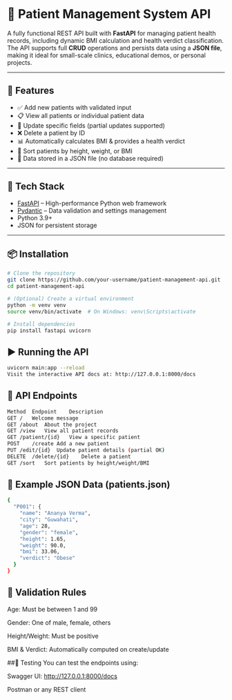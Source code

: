 # 🏥 Patient Management System API

A fully functional REST API built with **FastAPI** for managing patient health records, including dynamic BMI calculation and health verdict classification. The API supports full **CRUD** operations and persists data using a **JSON file**, making it ideal for small-scale clinics, educational demos, or personal projects.

---

## 🚀 Features

- ✅ Add new patients with validated input
- 📋 View all patients or individual patient data
- 🔄 Update specific fields (partial updates supported)
- ❌ Delete a patient by ID
- 📊 Automatically calculates BMI & provides a health verdict
- 🔎 Sort patients by height, weight, or BMI
- 📝 Data stored in a JSON file (no database required)

---

## 🧰 Tech Stack

- [FastAPI](https://fastapi.tiangolo.com/) – High-performance Python web framework
- [Pydantic](https://docs.pydantic.dev/) – Data validation and settings management
- Python 3.9+
- JSON for persistent storage

---

## 📦 Installation

```bash
# Clone the repository
git clone https://github.com/your-username/patient-management-api.git
cd patient-management-api

# (Optional) Create a virtual environment
python -m venv venv
source venv/bin/activate  # On Windows: venv\Scripts\activate

# Install dependencies
pip install fastapi uvicorn
```
## ▶️ Running the API
```bash 
uvicorn main:app --reload
Visit the interactive API docs at: http://127.0.0.1:8000/docs
```

## 📂 API Endpoints
```bash 
Method	Endpoint	Description
GET	/	Welcome message
GET	/about	About the project
GET	/view	View all patient records
GET	/patient/{id}	View a specific patient
POST	/create	Add a new patient
PUT	/edit/{id}	Update patient details (partial OK)
DELETE	/delete/{id}	Delete a patient
GET	/sort	Sort patients by height/weight/BMI
```

## 📘 Example JSON Data (patients.json)
```bash
{
  "P001": {
    "name": "Ananya Verma",
    "city": "Guwahati",
    "age": 28,
    "gender": "female",
    "height": 1.65,
    "weight": 90.0,
    "bmi": 33.06,
    "verdict": "Obese"
  }
}
```

## 📏 Validation Rules
Age: Must be between 1 and 99

Gender: One of male, female, others

Height/Weight: Must be positive

BMI & Verdict: Automatically computed on create/update


##🧪 Testing
You can test the endpoints using:

Swagger UI: http://127.0.0.1:8000/docs

Postman or any REST client


